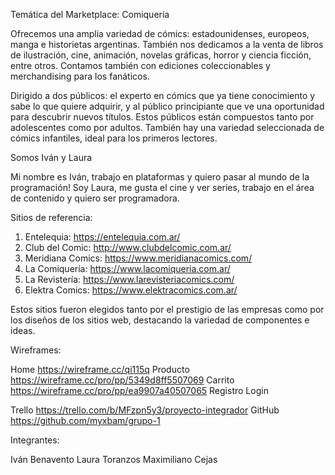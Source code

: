 Temática del Marketplace: Comiquería

Ofrecemos una amplia variedad de cómics: estadounidenses, europeos, manga e historietas argentinas. También nos dedicamos a la venta de libros de ilustración, cine, animación, novelas gráficas, horror y ciencia ficción, entre otros. Contamos también con ediciones coleccionables y merchandising para los fanáticos.

Dirigido a dos públicos: el experto en cómics que ya tiene conocimiento y sabe lo que quiere adquirir, y al público principiante que ve una oportunidad para descubrir nuevos títulos. Estos públicos están compuestos tanto por adolescentes como por adultos. También hay una variedad seleccionada de cómics infantiles, ideal para los primeros lectores.

Somos Iván y Laura

Mi nombre es Iván, trabajo en plataformas y quiero pasar al mundo de la programación!
Soy Laura, me gusta el cine y ver series, trabajo en el área de contenido y quiero ser programadora.

Sitios de referencia:

1) Entelequia: https://entelequia.com.ar/
2) Club del Comic: http://www.clubdelcomic.com.ar/
3) Meridiana Comics: https://www.meridianacomics.com/
4) La Comiquería: https://www.lacomiqueria.com.ar/
5) La Revistería: https://www.larevisteriacomics.com/
6) Elektra Comics: https://www.elektracomics.com.ar/

Estos sitios fueron elegidos tanto por el prestigio de las empresas como por los diseños de los sitios web, destacando la variedad de componentes e ideas.

Wireframes:

Home https://wireframe.cc/qi115q
Producto https://wireframe.cc/pro/pp/5349d8ff5507069
Carrito https://wireframe.cc/pro/pp/ea9907a40507065
Registro
Login

Trello https://trello.com/b/MFzpn5y3/proyecto-integrador
GitHub https://github.com/myxbam/grupo-1

Integrantes:

Iván Benavento
Laura Toranzos
Maximiliano Cejas